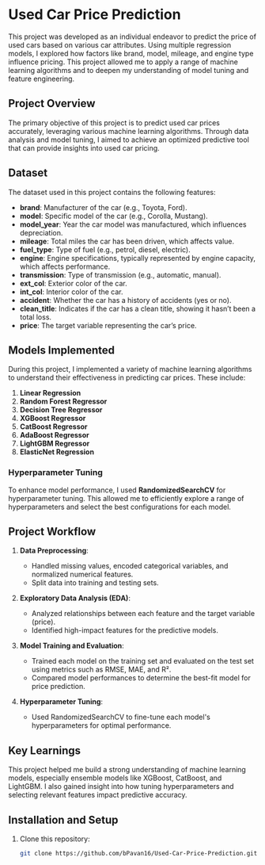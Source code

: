 # Used Car Price Prediction

This project was developed as an individual endeavor to predict the price of used cars based on various car attributes. Using multiple regression models, I explored how factors like brand, model, mileage, and engine type influence pricing. This project allowed me to apply a range of machine learning algorithms and to deepen my understanding of model tuning and feature engineering.

## Project Overview

The primary objective of this project is to predict used car prices accurately, leveraging various machine learning algorithms. Through data analysis and model tuning, I aimed to achieve an optimized predictive tool that can provide insights into used car pricing.

## Dataset

The dataset used in this project contains the following features:

- **brand**: Manufacturer of the car (e.g., Toyota, Ford).
- **model**: Specific model of the car (e.g., Corolla, Mustang).
- **model_year**: Year the car model was manufactured, which influences depreciation.
- **mileage**: Total miles the car has been driven, which affects value.
- **fuel_type**: Type of fuel (e.g., petrol, diesel, electric).
- **engine**: Engine specifications, typically represented by engine capacity, which affects performance.
- **transmission**: Type of transmission (e.g., automatic, manual).
- **ext_col**: Exterior color of the car.
- **int_col**: Interior color of the car.
- **accident**: Whether the car has a history of accidents (yes or no).
- **clean_title**: Indicates if the car has a clean title, showing it hasn’t been a total loss.
- **price**: The target variable representing the car’s price.

## Models Implemented

During this project, I implemented a variety of machine learning algorithms to understand their effectiveness in predicting car prices. These include:

1. **Linear Regression**
2. **Random Forest Regressor**
3. **Decision Tree Regressor**
4. **XGBoost Regressor**
5. **CatBoost Regressor**
6. **AdaBoost Regressor**
7. **LightGBM Regressor**
8. **ElasticNet Regression**

### Hyperparameter Tuning

To enhance model performance, I used **RandomizedSearchCV** for hyperparameter tuning. This allowed me to efficiently explore a range of hyperparameters and select the best configurations for each model.

## Project Workflow

1. **Data Preprocessing**:
   - Handled missing values, encoded categorical variables, and normalized numerical features.
   - Split data into training and testing sets.

2. **Exploratory Data Analysis (EDA)**:
   - Analyzed relationships between each feature and the target variable (price).
   - Identified high-impact features for the predictive models.

3. **Model Training and Evaluation**:
   - Trained each model on the training set and evaluated on the test set using metrics such as RMSE, MAE, and R².
   - Compared model performances to determine the best-fit model for price prediction.

4. **Hyperparameter Tuning**:
   - Used RandomizedSearchCV to fine-tune each model's hyperparameters for optimal performance.

## Key Learnings

This project helped me build a strong understanding of machine learning models, especially ensemble models like XGBoost, CatBoost, and LightGBM. I also gained insight into how tuning hyperparameters and selecting relevant features impact predictive accuracy.


## Installation and Setup

1. Clone this repository:
   ```bash
   git clone https://github.com/bPavan16/Used-Car-Price-Prediction.git
